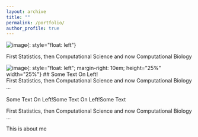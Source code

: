 ```yaml
---
layout: archive
title: ""
permalink: /portfolio/
author_profile: true
---
```


![image](path-to-image.jpg){: style="float: left"}

First Statistics, then Computational Science and now Computational Biology

![image](graph_two.jpg){: style="float: left"; margin-right: 10em; height="25%" width="25%"} ## Some Text On Left!<br>First Statistics, then Computational Science and now Computational Biology ... <br><br>Some Text On Left!Some Text On Left!Some Text

First Statistics, then Computational Science and now Computational Biology ... 


This is about me 

